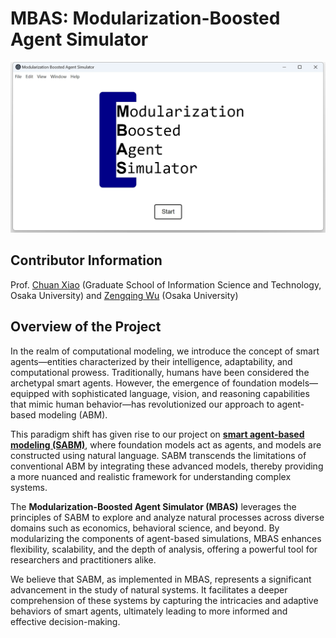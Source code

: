 # MBAS: Modularization-Boosted Agent Simulator

![Workflow](https://github.com/wuzengqing001225/MBAS/blob/main/IMG/app_title.png?raw=true)

## Contributor Information
Prof. [Chuan Xiao](https://sites.google.com/site/chuanxiao1983/home) (Graduate School of Information Science and Technology, Osaka University) and [Zengqing Wu](https://wuzengqing001225.github.io/) (Osaka University)

## Overview of the Project

In the realm of computational modeling, we introduce the concept of smart agents—entities characterized by their intelligence, adaptability, and computational prowess. Traditionally, humans have been considered the archetypal smart agents. However, the emergence of foundation models—equipped with sophisticated language, vision, and reasoning capabilities that mimic human behavior—has revolutionized our approach to agent-based modeling (ABM).

This paradigm shift has given rise to our project on [**smart agent-based modeling (SABM)**](https://arxiv.org/abs/2311.06330), where foundation models act as agents, and models are constructed using natural language. SABM transcends the limitations of conventional ABM by integrating these advanced models, thereby providing a more nuanced and realistic framework for understanding complex systems.

The **Modularization-Boosted Agent Simulator (MBAS)** leverages the principles of SABM to explore and analyze natural processes across diverse domains such as economics, behavioral science, and beyond. By modularizing the components of agent-based simulations, MBAS enhances flexibility, scalability, and the depth of analysis, offering a powerful tool for researchers and practitioners alike.

We believe that SABM, as implemented in MBAS, represents a significant advancement in the study of natural systems. It facilitates a deeper comprehension of these systems by capturing the intricacies and adaptive behaviors of smart agents, ultimately leading to more informed and effective decision-making.
